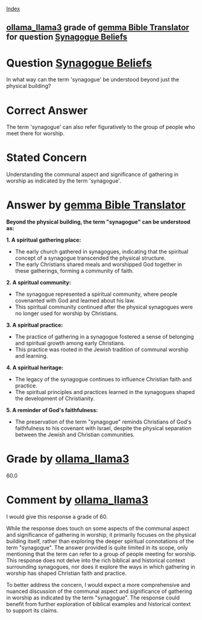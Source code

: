 
[Index](../../../../index.md)
## [ollama_llama3](../../../grading_models/ollama_llama3.md) grade of [gemma Bible Translator](../../../answering_models/gemma_Bible_Translator.md) for question [Synagogue Beliefs](../../../questions/Synagogue_Beliefs.md)

# Question [Synagogue Beliefs](../../../questions/Synagogue_Beliefs.md)
In what way can the term 'synagogue' be understood beyond just the physical building?

# Correct Answer
The term 'synagogue' can also refer figuratively to the group of people who meet there for worship.

# Stated Concern
Understanding the communal aspect and significance of gathering in worship as indicated by the term 'synagogue'.

# Answer by [gemma Bible Translator](../../../answering_models/gemma_Bible_Translator.md)
**Beyond the physical building, the term "synagogue" can be understood as:**

**1. A spiritual gathering place:**

* The early church gathered in synagogues, indicating that the spiritual concept of a synagogue transcended the physical structure.
* The early Christians shared meals and worshipped God together in these gatherings, forming a community of faith.

**2. A spiritual community:**

* The synagogue represented a spiritual community, where people covenanted with God and learned about his law.
* This spiritual community continued after the physical synagogues were no longer used for worship by Christians.

**3. A spiritual practice:**

* The practice of gathering in a synagogue fostered a sense of belonging and spiritual growth among early Christians.
* This practice was rooted in the Jewish tradition of communal worship and learning.

**4. A spiritual heritage:**

* The legacy of the synagogue continues to influence Christian faith and practice.
* The spiritual principles and practices learned in the synagogues shaped the development of Christianity.

**5. A reminder of God's faithfulness:**

* The preservation of the term "synagogue" reminds Christians of God's faithfulness to his covenant with Israel, despite the physical separation between the Jewish and Christian communities.

# Grade by [ollama_llama3](../../../grading_models/ollama_llama3.md)
60.0

# Comment by [ollama_llama3](../../../grading_models/ollama_llama3.md)
I would give this response a grade of 60.

While the response does touch on some aspects of the communal aspect and significance of gathering in worship, it primarily focuses on the physical building itself, rather than exploring the deeper spiritual connotations of the term "synagogue". The answer provided is quite limited in its scope, only mentioning that the term can refer to a group of people meeting for worship. This response does not delve into the rich biblical and historical context surrounding synagogues, nor does it explore the ways in which gathering in worship has shaped Christian faith and practice.

To better address the concern, I would expect a more comprehensive and nuanced discussion of the communal aspect and significance of gathering in worship as indicated by the term "synagogue". The response could benefit from further exploration of biblical examples and historical context to support its claims.
